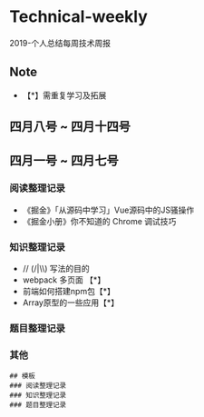 # Technical-weekly
2019-个人总结每周技术周报

## Note
- 【*】需重复学习及拓展

## 四月八号 ~ 四月十四号

## 四月一号 ~ 四月七号

### 阅读整理记录
- 《掘金》「从源码中学习」Vue源码中的JS骚操作
- 《掘金小册》你不知道的 Chrome 调试技巧

### 知识整理记录
- // (\/|\\\\) 写法的目的
- webpack 多页面 【*】
- 前端如何搭建npm包【*】
- Array原型的一些应用【*】

### 题目整理记录

### 其他 

```
## 模板
### 阅读整理记录
### 知识整理记录
### 题目整理记录
```


